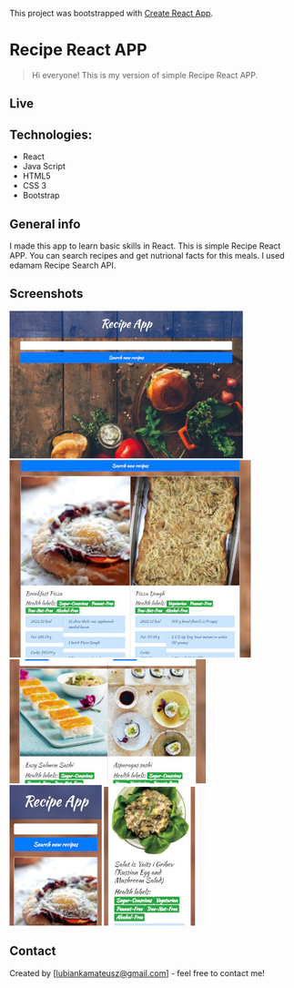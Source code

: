 This project was bootstrapped with [Create React App](https://github.com/facebook/create-react-app).

# Recipe React APP
> Hi everyone! This is my version of simple Recipe React APP. 

## Live


## Technologies:
* React
* Java Script
* HTML5
* CSS 3
* Bootstrap

## General info
I made this app to learn basic skills in React. 
This is simple Recipe React APP. You can search recipes and get nutrional facts for this meals.
I used edamam Recipe Search API. 

## Screenshots
![screenshot - 1](./readme-img/full-empty.jpg)
![screenshot - 2](./readme-img/full-with.jpg)
![screenshot - 3](./readme-img/tablet1.jpg)
![screenshot - 4](./readme-img/mobile1.jpg)
![screenshot - 5](./readme-img/mobile2.jpg)


## Contact
Created by [lubiankamateusz@gmail.com] - feel free to contact me!